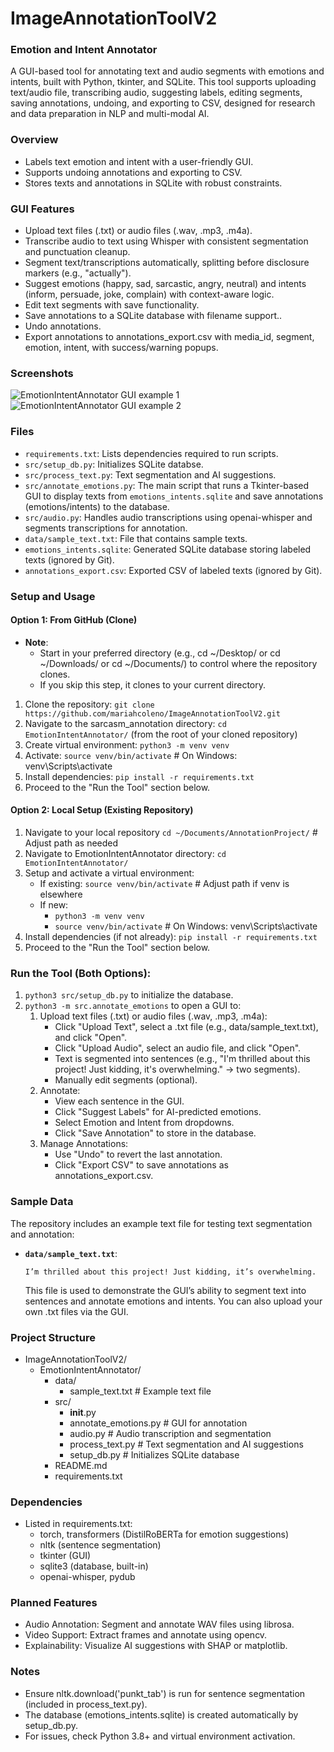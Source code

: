 # ImageAnnotationToolV2
### Emotion and Intent Annotator 
A GUI-based tool for annotating text and audio segments with emotions and intents, built with Python, tkinter, and SQLite. This tool supports uploading text/audio file, transcribing audio, suggesting labels, editing segments, saving annotations, undoing, and exporting to CSV, designed for research and data preparation in NLP and multi-modal AI.

### Overview
- Labels text emotion and intent with a user-friendly GUI.
- Supports undoing annotations and exporting to CSV.
- Stores texts and annotations in SQLite with robust constraints.

### GUI Features
- Upload text files (.txt) or audio files (.wav, .mp3, .m4a).
- Transcribe audio to text using Whisper with consistent segmentation and punctuation cleanup.
- Segment text/transcriptions automatically, splitting before disclosure markers (e.g., "actually").
- Suggest emotions (happy, sad, sarcastic, angry, neutral) and intents (inform, persuade, joke, complain) with context-aware logic. 
- Edit text segments with save functionality.
- Save annotations to a SQLite database with filename support..
- Undo annotations.
- Export annotations to annotations_export.csv with media_id, segment, emotion, intent, with success/warning popups.

### Screenshots
![EmotionIntentAnnotator GUI example 1](screenshots/emotionintentannotator_gui_text_audio_1.png)
![EmotionIntentAnnotator GUI example 2](screenshots/emotionintentannotator_gui_text_audio_2.png)

### Files
- `requirements.txt`: Lists dependencies required to run scripts.
- `src/setup_db.py`: Initializes SQLite databse.
- `src/process_text.py`: Text segmentation and AI suggestions.
- `src/annotate_emotions.py`: The main script that runs a Tkinter-based GUI to display texts from `emotions_intents.sqlite` and save annotations (emotions/intents) to the database.
- `src/audio.py`: Handles audio transcriptions using openai-whisper and segments transcriptions for annotation. 
- `data/sample_text.txt`: File that contains sample texts.
- `emotions_intents.sqlite`: Generated SQLite database storing labeled texts (ignored by Git).
- `annotations_export.csv`: Exported CSV of labeled texts (ignored by Git).

### Setup and Usage
#### Option 1: From GitHub (Clone)
- **Note**:
  - Start in your preferred directory (e.g., cd ~/Desktop/ or cd ~/Downloads/ or cd ~/Documents/) to control where the repository clones. 
  - If you skip this step, it clones to your current directory.
1. Clone the repository: `git clone https://github.com/mariahcoleno/ImageAnnotationToolV2.git`
2. Navigate to the sarcasm_annotation directory: `cd EmotionIntentAnnotator/` (from the root of your cloned repository)
3. Create virtual environment: `python3 -m venv venv`
4. Activate: `source venv/bin/activate` # On Windows: venv\Scripts\activate
5. Install dependencies: `pip install -r requirements.txt`  
6. Proceed to the "Run the Tool" section below.

#### Option 2: Local Setup (Existing Repository)
1. Navigate to your local repository `cd ~/Documents/AnnotationProject/` # Adjust path as needed
2. Navigate to EmotionIntentAnnotator directory: `cd EmotionIntentAnnotator/`
3. Setup and activate a virtual environment:
   - If existing: `source venv/bin/activate` # Adjust path if venv is elsewhere
   - If new:
     - `python3 -m venv venv`
     - `source venv/bin/activate` # On Windows: venv\Scripts\activate
4. Install dependencies (if not already): `pip install -r requirements.txt` 
5. Proceed to the "Run the Tool" section below.

### Run the Tool (Both Options):
1. `python3 src/setup_db.py` to initialize the database.
2. `python3 -m src.annotate_emotions` to open a GUI to:
    1. Upload text files (.txt) or audio files (.wav, .mp3, .m4a):
       - Click "Upload Text", select a .txt file (e.g., data/sample_text.txt), and click "Open".
       - Click "Upload Audio", select an audio file, and click "Open".
       - Text is segmented into sentences (e.g., "I'm thrilled about this project! Just kidding, it's overwhelming." -> two segments).
       - Manually edit segments (optional).   
    2. Annotate:
       - View each sentence in the GUI.
       - Click "Suggest Labels" for AI-predicted emotions.
       - Select Emotion and Intent from dropdowns.
       - Click "Save Annotation" to store in the database.
    3. Manage Annotations:
       - Use "Undo" to revert the last annotation.
       - Click "Export CSV" to save annotations as annotations_export.csv.    

### Sample Data
The repository includes an example text file for testing text segmentation and annotation:
- **`data/sample_text.txt`**: 
  ```text
  I’m thrilled about this project! Just kidding, it’s overwhelming.
  ```
  This file is used to demonstrate the GUI’s ability to segment text into sentences and annotate emotions and intents. You can also upload your own .txt files via the GUI.

### Project Structure
- ImageAnnotationToolV2/
  - EmotionIntentAnnotator/
    - data/
      - sample_text.txt # Example text file 
    - src/
      - __init__.py
      - annotate_emotions.py # GUI for annotation
      - audio.py # Audio transcription and segmentation
      - process_text.py # Text segmentation and AI suggestions 
      - setup_db.py # Initializes SQLite database
    - README.md
    - requirements.txt

### Dependencies
- Listed in requirements.txt:
  - torch, transformers (DistilRoBERTa for emotion suggestions)
  - nltk (sentence segmentation)
  - tkinter (GUI)
  - sqlite3 (database, built-in)
  - openai-whisper, pydub

### Planned Features
- Audio Annotation: Segment and annotate WAV files using librosa.
- Video Support: Extract frames and annotate using opencv.
- Explainability: Visualize AI suggestions with SHAP or matplotlib.

### Notes
- Ensure nltk.download('punkt_tab') is run for sentence segmentation (included in process_text.py).
- The database (emotions_intents.sqlite) is created automatically by setup_db.py.
- For issues, check Python 3.8+ and virtual environment activation.

